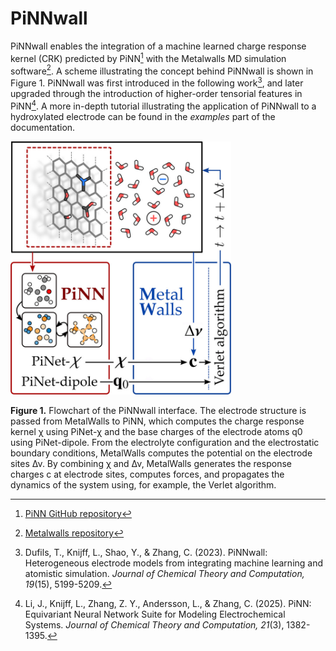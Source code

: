 # PiNNwall

PiNNwall enables the integration of a machine learned charge response kernel (CRK) predicted by PiNN[^1] with the Metalwalls MD simulation software[^2]. A scheme illustrating the concept behind PiNNwall is shown in Figure 1. PiNNwall was first introduced in the following work[^3], and later upgraded through the introduction of higher-order tensorial features in PiNN[^4]. A more in-depth tutorial illustrating the application of PiNNwall to a hydroxylated electrode can be found in the *examples* part of the documentation.

<img src="figures/pinnwall_scheme.jpeg" alt="PiNNwall scheme" width="70%"/>  

**Figure 1.** Flowchart of the PiNNwall interface. The electrode structure is passed from MetalWalls to PiNN, which computes the charge response kernel χ using PiNet-χ and the base charges of the electrode atoms q0 using PiNet-dipole. From the electrolyte configuration and the electrostatic boundary conditions, MetalWalls computes the potential on the electrode sites Δν. By combining χ and Δν, MetalWalls generates the response charges c at electrode sites, computes forces, and propagates the dynamics of the system using, for example, the Verlet algorithm.


[^1]: [PiNN GitHub repository](https://github.com/Teoroo-CMC/PiNN)
[^2]: [Metalwalls repository](https://gitlab.com/ampere2/metalwalls)
[^3]: Dufils, T., Knijff, L., Shao, Y., & Zhang, C. (2023). PiNNwall: Heterogeneous electrode models from integrating machine learning and atomistic simulation. *Journal of Chemical Theory and Computation, 19*(15), 5199-5209.
[^4]: Li, J., Knijff, L., Zhang, Z. Y., Andersson, L., & Zhang, C. (2025). PiNN: Equivariant Neural Network Suite for Modeling Electrochemical Systems. *Journal of Chemical Theory and Computation, 21*(3), 1382-1395.

